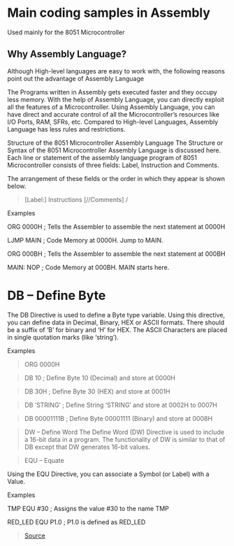 # Main coding samples in Assembly 
Used mainly for the 8051 Microcontroller
## Why Assembly Language?
Although High-level languages are easy to work with, the following reasons point out the advantage of Assembly Language

The Programs written in Assembly gets executed faster and they occupy less memory.
With the help of Assembly Language, you can directly exploit all the features of a Microcontroller.
Using Assembly Language, you can have direct and accurate control of all the Microcontroller’s resources like I/O Ports, RAM, SFRs, etc.
Compared to High-level Languages, Assembly Language has less rules and restrictions.

Structure of the 8051 Microcontroller Assembly Language
The Structure or Syntax of the 8051 Microcontroller Assembly Language is discussed here. Each line or statement of the assembly language program of 8051 Microcontroller consists of three fields: Label, Instruction and Comments.

The arrangement of these fields or the order in which they appear is shown below.


> [Label:]            Instructions                 [//Comments]
> /

Examples


ORG 0000H               ; Tells the Assembler to assemble the next statement at 0000H

LJMP MAIN              ; Code Memory at 0000H. Jump to MAIN.

ORG 000BH               ; Tells the Assembler to assemble the next statement at 000BH

MAIN: NOP               ; Code Memory at 000BH. MAIN starts here.


# DB – Define Byte
The DB Directive is used to define a Byte type variable. Using this directive, you can define data in Decimal, Binary, HEX or ASCII formats. There should be a suffix of ‘B’ for binary and ‘H’ for HEX. The ASCII Characters are placed in single quotation marks (like ‘string’).

Examples


>ORG 0000H

> DB 10                         ; Define Byte 10 (Decimal) and store at 0000H

> DB 30H                      ; Define Byte 30 (HEX) and store at 0001H

> DB ‘STRING’             ; Define String ‘STRING’ and store at 0002H to 0007H

> DB 00001111B           ; Define Byte 00001111 (Binary) and store at 0008H

> DW – Define Word
The Define Word (DW) Directive is used to include a 16-bit data in a program. The functionality of DW is similar to that of DB except that DW generates 16-bit values.

> EQU – Equate

Using the EQU Directive, you can associate a Symbol (or Label) with a Value.

Examples


TMP EQU #30                      ; Assigns the value #30 to the name TMP

RED_LED EQU P1.0           ; P1.0 is defined as RED_LED

> [Source](https://www.electronicshub.org/8051-microcontroller-assembly-language-programming/#Machine_language)

